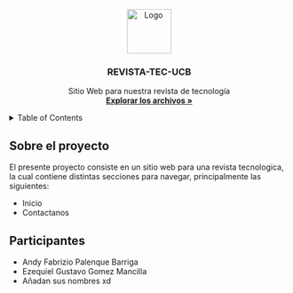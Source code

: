 <div align="center">
    <a href="https://github.com/Daniel171202/ProyectoRevistaTecnologica">
        <img src="https://i.ibb.co/h8L4KKM/logo-revista.png" alt="Logo" width="80" height="80">
    </a>
    <h3 align="center">REVISTA-TEC-UCB</h3>
    <p align="center">
        Sitio Web para nuestra revista de tecnología
        <br />
        <a href="https://github.com/Daniel171202/ProyectoRevistaTecnologica"><strong>Explorar los archivos »</strong></a>
    </p>
</div>
<details>
  <summary>Table of Contents</summary>
  <ol>
    <li>
      <a href="#Sobre-el-proyecto">Sobre el proyecto</a>
    </li>
    <li>
      <a href="#Participantes">Participantes</a>
    </li>
  </ol>
</details>

## Sobre el proyecto
El presente proyecto consiste en un sitio web para una revista tecnologica, la cual contiene
distintas secciones para navegar, principalmente las siguientes:
* Inicio
* Contactanos
## Participantes
* Andy Fabrizio Palenque Barriga
* Ezequiel Gustavo Gomez Mancilla
* Añadan sus nombres xd

